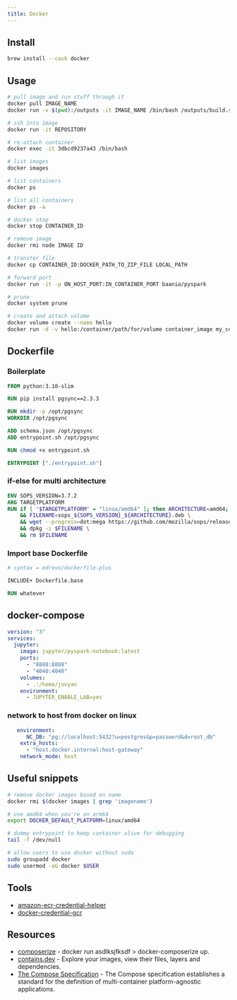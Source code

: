 ```yaml
---
title: Docker
---
```


## Install

```bash
brew install --cask docker
```

## Usage

```bash
# pull image and run stuff through it
docker pull IMAGE_NAME
docker run -v $(pwd):/outputs -it IMAGE_NAME /bin/bash /outputs/build.sh

# ssh into image
docker run -it REPOSITORY

# re-attach container
docker exec -it 3dbcd9237a43 /bin/bash

# list images
docker images

# list containers
docker ps

# list all containers
docker ps -a

# docker stop
docker stop CONTAINER_ID

# remove image
docker rmi node IMAGE ID

# transfer file
docker cp CONTAINER_ID:DOCKER_PATH_TO_ZIP_FILE LOCAL_PATH

# forward port
docker run -it -p ON_HOST_PORT:IN_CONTAINER_PORT baania/pyspark

# prune
docker system prune

# create and attach volume
docker volume create --name hello
docker run -d -v hello:/container/path/for/volume container_image my_command
```

## Dockerfile

### Boilerplate

```dockerfile
FROM python:3.10-slim

RUN pip install pgsync==2.3.3

RUN mkdir -p /opt/pgsync
WORKDIR /opt/pgsync

ADD schema.json /opt/pgsync
ADD entrypoint.sh /opt/pgsync

RUN chmod +x entrypoint.sh

ENTRYPOINT ["./entrypoint.sh"]
```

### if-else for multi architecture

```dockerfile
ENV SOPS_VERSION=3.7.2
ARG TARGETPLATFORM
RUN if [ "$TARGETPLATFORM" = "linux/amd64" ]; then ARCHITECTURE=amd64; elif [ "$TARGETPLATFORM" = "linux/arm64" ]; then ARCHITECTURE=arm64; else ARCHITECTURE=amd64; fi \
    && FILENAME=sops_${SOPS_VERSION}_${ARCHITECTURE}.deb \
    && wget --progress=dot:mega https://github.com/mozilla/sops/releases/download/v$SOPS_VERSION/$FILENAME \
    && dpkg -i $FILENAME \
    && rm $FILENAME
```

### Import base Dockerfile

```dockerfile
# syntax = edrevo/dockerfile-plus

INCLUDE+ Dockerfile.base

RUN whatever
```

## docker-compose

```yaml
version: "3"
services:
  jupyter:
    image: jupyter/pyspark-notebook:latest
    ports:
      - "8888:8888"
      - "4040:4040"
    volumes:
      - .:/home/jovyan
    environment:
      - JUPYTER_ENABLE_LAB=yes
```

### network to host from docker on linux

```yaml
   environment:
      NC_DB: "pg://localhost:5432?u=postgres&p=password&d=root_db"
    extra_hosts:
      - "host.docker.internal:host-gateway"
    network_mode: host
```

## Useful snippets

```bash
# remove docker images based on name
docker rmi $(docker images | grep 'imagename')

# use amd64 when you're on arm64
export DOCKER_DEFAULT_PLATFORM=linux/amd64

# dummy entrypoint to keep container alive for debugging
tail -f /dev/null

# allow users to use docker without sudo
sudo groupadd docker
sudo usermod -aG docker $USER
```

## Tools

- [amazon-ecr-credential-helper](https://github.com/awslabs/amazon-ecr-credential-helper)
- [docker-credential-gcr](https://github.com/GoogleCloudPlatform/docker-credential-gcr)

## Resources

- [composerize](https://www.composerize.com) - docker run asdlksjfksdf > docker-composerize up.
- [contains.dev](https://contains.dev/) - Explore your images, view their files, layers and dependencies.
- [The Compose Specification](https://github.com/compose-spec/compose-spec/blob/master/spec.md) - The Compose specification establishes a standard for the definition of multi-container platform-agnostic applications.
